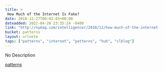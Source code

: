 ```yaml
---
title: > 
 How Much of the Internet Is Fake?
date: 2018-12-27T00:02:03+00:00
dateadded: 2022-04-20 23:35:24 -0400
link: "http://nymag.com/intelligencer/2018/12/how-much-of-the-internet-is-fake.html"
bucket: patterns
layout: urlnote
tags: ["patterns", "internet", "patterns", "huh", "clblog"]
--- 
```

No Description
 <!-- end excerpt --> 
<div class='bucket'><a class='internal-link' href='/buckets/patterns'>patterns</a></div> 
